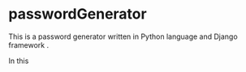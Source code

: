 # passwordGenerator
This is a password generator written in Python language and Django framework .

In this 
